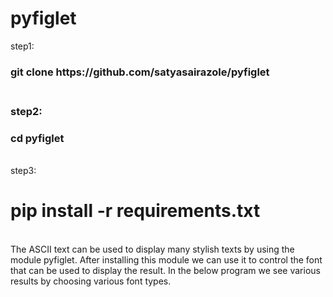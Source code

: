 # pyfiglet
step1:<br>
<h3>git clone https://github.com/satyasairazole/pyfiglet<h3><br>
step2:<br>
<h3>cd pyfiglet</h3><br>
step3:<br>
      <h1>pip install -r requirements.txt</h1><br>
The ASCII text can be used to display many stylish texts by using the module pyfiglet. After installing this module we can use it to control the font that can be used to display the result. In the below program we see various results by choosing various font types.
